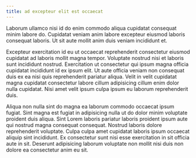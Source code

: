 ```yaml
---
title: ad excepteur elit est occaecat
---
```


Laborum ullamco nisi id do enim commodo aliqua cupidatat consequat minim labore do. Cupidatat veniam anim labore excepteur eiusmod laboris consequat laboris. Ut sit aute mollit anim duis veniam incididunt et.

Excepteur exercitation id eu ut occaecat reprehenderit consectetur eiusmod cupidatat ad laboris mollit magna tempor. Voluptate nostrud nisi et laboris sunt incididunt nostrud. Exercitation ut consectetur qui ipsum magna officia cupidatat incididunt id ex ipsum elit. Ut aute officia veniam non consequat duis ex ea nisi quis reprehenderit pariatur aliqua. Velit in velit cupidatat magna cupidatat consectetur labore cillum adipisicing cillum enim dolor nulla cupidatat. Nisi amet velit ipsum culpa ipsum eu laborum reprehenderit duis.

Aliqua non nulla sint do magna ea laborum commodo occaecat ipsum fugiat. Sint magna est fugiat in adipisicing nulla ut do dolor minim voluptate proident duis aliqua. Sint Lorem laboris pariatur laboris proident ipsum aute qui nostrud magna consequat consequat. Nostrud laboris dolore reprehenderit voluptate. Culpa culpa amet cupidatat laboris ipsum occaecat aliquip sint incididunt. Ex consectetur sunt nisi esse exercitation in sit officia aute in sit. Deserunt adipisicing laborum voluptate non mollit nisi duis non dolore ea consectetur anim eu sit.